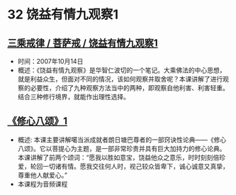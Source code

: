 # 32 饶益有情九观察1

## [三乘戒律 / 菩萨戒 / 饶益有情九观察1](https://www.fohuifayu.com/index.php/huideng-jiangtang/sancheng-jielv/pusa-jie/988-l07005)

- 时间：2007年10月14日
- 概述：《饶益有情九观察》是华智仁波切的一个笔记。大乘佛法的中心思想，就是利益众生，但面对不同的情况，该如何观察并取舍呢？本课讲解了进行观察的必要性，介绍了九种观察方法当中的两种，即观察自他利害、利害轻重。结合三种修行境界，就能作出理性选择。

## [《修心八颂》1](https://www.fohuifayu.com/index.php/huideng-jiangtang/jingdian-jiedu/xiuxin-basong/960-l06019)

- 概述:
本课主要讲解噶当派成就者朗日塘巴尊者的一部窍诀性论典——《修心八颂》。它以菩提心为主题，是一部非常珍贵并具有巨大加持力的修心论典。本课讲解了前两个颂词：“愿我以胜如意宝，饶益他众之意乐，时时刻刻倍珍爱，轮回一切诸有情。愿我交往何人时，视己较众皆卑下，诚心诚意又真挚，尊重他人献爱心。”
- 本课程为音频课程